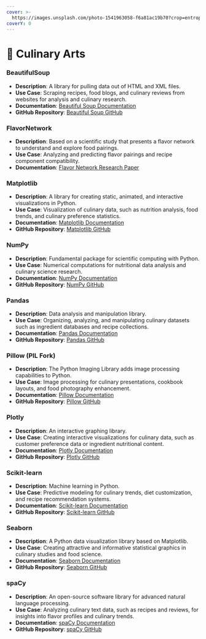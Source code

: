 ```yaml
---
cover: >-
  https://images.unsplash.com/photo-1541963058-f6a81ac19b70?crop=entropy&cs=srgb&fm=jpg&ixid=M3wxOTcwMjR8MHwxfHNlYXJjaHw0fHxDdWxpbmFyeSUyMEFydHN8ZW58MHx8fHwxNzA2NjMwOTk5fDA&ixlib=rb-4.0.3&q=85
coverY: 0
---
```


# 🍳 Culinary Arts

### BeautifulSoup

* **Description**: A library for pulling data out of HTML and XML files.
* **Use Case**: Scraping recipes, food blogs, and culinary reviews from websites for analysis and culinary research.
* **Documentation**: [Beautiful Soup Documentation](https://www.crummy.com/software/BeautifulSoup/bs4/doc/)
* **GitHub Repository**: [Beautiful Soup GitHub](https://www.crummy.com/software/BeautifulSoup/)

### FlavorNetwork

* **Description**: Based on a scientific study that presents a flavor network to understand and explore food pairings.
* **Use Case**: Analyzing and predicting flavor pairings and recipe component compatibility.
* **Documentation**: [Flavor Network Research Paper](https://www.nature.com/articles/srep00196)

### Matplotlib

* **Description**: A library for creating static, animated, and interactive visualizations in Python.
* **Use Case**: Visualization of culinary data, such as nutrition analysis, food trends, and culinary preference statistics.
* **Documentation**: [Matplotlib Documentation](https://matplotlib.org/)
* **GitHub Repository**: [Matplotlib GitHub](https://github.com/matplotlib/matplotlib)

### NumPy

* **Description**: Fundamental package for scientific computing with Python.
* **Use Case**: Numerical computations for nutritional data analysis and culinary science research.
* **Documentation**: [NumPy Documentation](https://numpy.org/doc/)
* **GitHub Repository**: [NumPy GitHub](https://github.com/numpy/numpy)

### Pandas

* **Description**: Data analysis and manipulation library.
* **Use Case**: Organizing, analyzing, and manipulating culinary datasets such as ingredient databases and recipe collections.
* **Documentation**: [Pandas Documentation](https://pandas.pydata.org/)
* **GitHub Repository**: [Pandas GitHub](https://github.com/pandas-dev/pandas)

### Pillow (PIL Fork)

* **Description**: The Python Imaging Library adds image processing capabilities to Python.
* **Use Case**: Image processing for culinary presentations, cookbook layouts, and food photography enhancement.
* **Documentation**: [Pillow Documentation](https://pillow.readthedocs.io/en/stable/)
* **GitHub Repository**: [Pillow GitHub](https://github.com/python-pillow/Pillow)

### Plotly

* **Description**: An interactive graphing library.
* **Use Case**: Creating interactive visualizations for culinary data, such as customer preference data or ingredient nutritional content.
* **Documentation**: [Plotly Documentation](https://plotly.com/python/)
* **GitHub Repository**: [Plotly GitHub](https://github.com/plotly/plotly.py)

### Scikit-learn

* **Description**: Machine learning in Python.
* **Use Case**: Predictive modeling for culinary trends, diet customization, and recipe recommendation systems.
* **Documentation**: [Scikit-learn Documentation](https://scikit-learn.org/stable/)
* **GitHub Repository**: [Scikit-learn GitHub](https://github.com/scikit-learn/scikit-learn)

### Seaborn

* **Description**: A Python data visualization library based on Matplotlib.
* **Use Case**: Creating attractive and informative statistical graphics in culinary studies and food science.
* **Documentation**: [Seaborn Documentation](https://seaborn.pydata.org/)
* **GitHub Repository**: [Seaborn GitHub](https://github.com/mwaskom/seaborn)

### spaCy

* **Description**: An open-source software library for advanced natural language processing.
* **Use Case**: Analyzing culinary text data, such as recipes and reviews, for insights into flavor profiles and culinary trends.
* **Documentation**: [spaCy Documentation](https://spacy.io/)
* **GitHub Repository**: [spaCy GitHub](https://github.com/explosion/spaCy)

